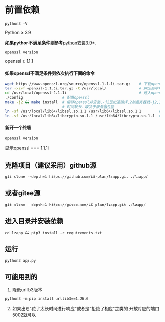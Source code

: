 # 前置依赖
```
python3 -V
```
Python ≥ 3.9

**如果python不满足条件则参考**[python安装3.9](https://blog.csdn.net/qq_28770757/article/details/109684720)*.
```
openssl version
```
openssl ≥ 1.1.1
#### 如果openssl不满足条件则依次执行下面的命令
```bash
wget https://www.openssl.org/source/openssl-1.1.1i.tar.gz    # 下载openssl1.1.1
tar -xzvf openssl-1.1.1i.tar.gz -C /usr/local/               # 解压到本地路径
cd /usr/local/openssl-1.1.1i                                 # 进入openssl解压路径
./config                  # 配置openssl
make -j2 && make install  # 编译openssl并安装,-j2是加速编译,2核服务器就-j2,16核就-j16,
                          # 时间较长，取决于服务器性能
ln -sf /usr/local/lib64/libssl.so.1.1 /usr/lib64/libssl.so.1.1        # 软链,环境相关
ln -sf /usr/local/lib64/libcrypto.so.1.1 /usr/lib64/libcrypto.so.1.1  # 软链,环境相关
```
#### 新开一个终端
```bash
openssl version
```
显示openssl === 1.1.1i
## 克隆项目（建议采用）github源
```
git clone --depth=1 https://github.com/LS-plan/lzapp.git ./lzapp/
```
## 或者gitee源
```
git clone --depth=1 https://gitee.com/LS-plan/lzapp.git ./lzapp/
```
## 进入目录并安装依赖
```
cd lzapp && pip3 install -r requirements.txt
```
## 运行
```
python3 app.py
```

## 可能用到的
1. 降低urllib3版本
```
python3 -m pip install urllib3==1.26.6
```
2. 如果出现"花了太长时间进行响应"或者是"拒绝了相应"之类的
开放对应的端口5002就可以
